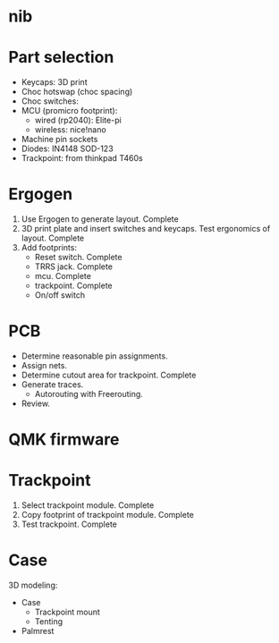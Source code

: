 # nib

# Part selection
- Keycaps: 3D print
- Choc hotswap (choc spacing)
- Choc switches: 
- MCU (promicro footprint):
  - wired (rp2040): Elite-pi
  - wireless: nice!nano
- Machine pin sockets
- Diodes: IN4148 SOD-123
- Trackpoint: from thinkpad T460s


# Ergogen
1. Use Ergogen to generate layout. Complete
2. 3D print plate and insert switches and keycaps. Test ergonomics of layout. Complete
3. Add footprints:
   - Reset switch. Complete
   - TRRS jack. Complete
   - mcu. Complete
   - trackpoint. Complete
   - On/off switch

# PCB
- Determine reasonable pin assignments.
- Assign nets.
- Determine cutout area for trackpoint. Complete
- Generate traces.
    - Autorouting with Freerouting.
- Review.

# QMK firmware


# Trackpoint
1. Select trackpoint module. Complete
2. Copy footprint of trackpoint module. Complete
3. Test trackpoint. Complete

# Case
3D modeling:
- Case
    - Trackpoint mount
    - Tenting
- Palmrest
